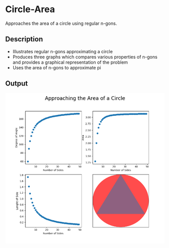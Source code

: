 # Circle-Area
Approaches the area of a circle using regular n-gons.

## Description
- Illustrates regular n-gons approximating a circle
- Produces three graphs which compares various properties of n-gons and provides a graphical representation of the problem
- Uses the area of n-gons to approximate pi

## Output

![Image of Screenshot_1](https://github.com/Grivois/Circle-Area/blob/main/app_circle_graphic.gif)
